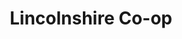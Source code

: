 ---
title: "Lincolnshire Co-op"
url: /grimsby/lincolnshire-co-op-coniston-avenue/
shop: Supermarkt
---